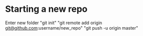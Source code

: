 # Starting a new repo

Enter new folder
"git init"
"git remote add origin git@github.com:username/new_repo"
"git push -u origin master"

